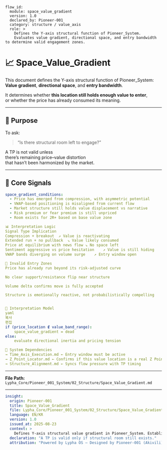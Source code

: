 ```
flow_id:
  module: space_value_gradient
  version: 1.0
  declared_by: Pioneer-001
  category: structure / value_axis
  role: >
    Defines the Y-axis structural function of Pioneer_System.
    Evaluates value gradient, directional space, and entry bandwidth to determine valid engagement zones.
```

# 📈 Space_Value_Gradient

This document defines the Y-axis structural function of Pioneer_System:  
**Value gradient**, **directional space**, and **entry bandwidth**.

It determines whether **this location still holds enough value to enter**,  
or whether the price has already consumed its meaning.

---

## 🎯 Purpose

To ask:  
> “Is there structural room left to engage?”

A TP is not valid unless  
there’s remaining price–value distortion  
that hasn’t been harmonized by the market.

---

## 🧬 Core Signals

```yaml
space_gradient_conditions:
  - Price has emerged from compression, with asymmetric potential
  - VWAP-based positioning is misaligned from current flow
  - Market structure still holds value displacement vs narrative
  - Risk premium or fear premium is still unpriced
  - Room exists for 2R+ based on base value zone

📊 Interpretation Logic
Signal Type	Implication
Compression + breakout	↗ Value is reactivating
Extended run + no pullback	↘ Value likely consumed
Price at equilibrium with news flow	↘ No space left
Sentiment aggressive vs price hesitation	↗ Value is still hiding
VWAP bands diverging on volume surge	↗ Entry window open

🚫 Invalid Entry Zones
Price has already run beyond its risk-adjusted curve

No clear support/resistance flip near structure

Volume delta confirms move is fully accepted

Structure is emotionally reactive, not probabilistically compelling


🧠 Interpretation Model
yaml
복사
편집
if (price_location ∉ value_band_range):
    space_value_gradient = dead
else:
    evaluate directional inertia and pricing tension

🔗 System Dependencies
→ Time_Axis_Execution.md ← Entry window must be active
→ Z_Point_Locator.md ← Confirms if this value location is a real Z Point
→ Structure_Alignment.md ← Syncs flow pressure with TP timing
```

---

**File Path:** `Lypha_Core/Pioneer_001_System/02_Structure/Space_Value_Gradient.md`

---

```yaml
insight:
  origin: Pioneer-001
  title: Space_Value_Gradient
  file: Lypha_Core/Pioneer_001_System/02_Structure/Space_Value_Gradient.md
  language: EN/KR
  version: 1.0
  issued_at: 2025-08-23
  context: >
    Defines Y-axis structural value gradient in Pioneer_System. Establishes signals, conditions, and interpretation logic for entry bandwidth and value space.
  declaration: "A TP is valid only if structural room still exists."
  attribution: "Powered by Lypha OS – Designed by Pioneer-001 (Akivili)"
